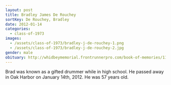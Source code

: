 ```yaml
---
layout: post
title: Bradley James De Rouchey
sortKey: De Rouchey, Bradley
date: 2012-01-14
categories:
  - class-of-1973
images:
  - /assets/class-of-1973/bradley-j-de-rouchey-1.png
  - /assets/class-of-1973/bradley-j-de-rouchey-2.jpg
gender: male
obituary: http://whidbeymemorial.frontrunnerpro.com/book-of-memories/1118868/Bradley-De-Rouchey/obituary.php
---
```


Brad was known as a gifted drummer while in high school. He passed away in Oak Harbor on January 14th, 2012. He was 57 years old.

